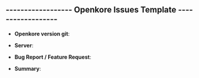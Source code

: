 
## ------------------ Openkore Issues Template ------------------
<!-- all message is hidden -->

<!-- Before submitting an issue, ensure you are on the latest release -->
<!-- Check if an issue already exists for your request -->
<!-- Please post in English if possible -->
<!-- -DON'T DELETE THIS. FILL THIS FORM. -->
<!-- -Use this template or your issue will be closed. -->

* **Openkore version git**: 
<!-- find Version git :[GitHub hash](https://github.com/OpenKore/openkore/wiki/How-to-check-version-git-you-bot.)-->
* **Server**: 
<!-- ex. iRO/kRO/bRO/cRO -->
* **Bug Report / Feature Request**:
<!-- Your problem is Bug Report / Feature Request . ex = **Bug Report / Feature Request**: Feature Request -->
* **Summary**:
<!-- Summarize your problem ex. New map is coming EP. 99 -->

